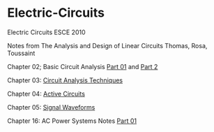 # Electric-Circuits
Electric Circuits ESCE 2010

Notes from The Analysis and Design of Linear Circuits Thomas, Rosa, Toussaint

Chapter 02; Basic Circuit Analysis [Part 01](Linear-Circuits-Notes/Chapter_02_Basic_Circuit_Analysis_part1_Notes.pdf) and [Part 2](Linear-Circuits-Notes/Chapter_02_Basic_Circuit_Analysis_part2_Notes.pdf)

Chapter 03: [Circuit Analysis Techniques](Linear-Circuits-Notes/Chapter_03_Circuit_Analysis_Techniques_Linear_Circuits_Notes.pdf)

Chapter 04: [Active Circuits](Linear-Circuits-Notes/Chapter_04_Active_Circuits_Linear_Circuits_Notes.pdf)

Chapter 05: [Signal Waveforms](Linear-Circuits-Notes/Chapter_05_Signal_Wavefroms_Linear_Circuits_Notes.pdf)

Chapter 16: AC Power Systems Notes [Part 01](Linear-Circuits-Notes/Chapter_16_AC_Power_Systems_Notes_part_01.pdf)
